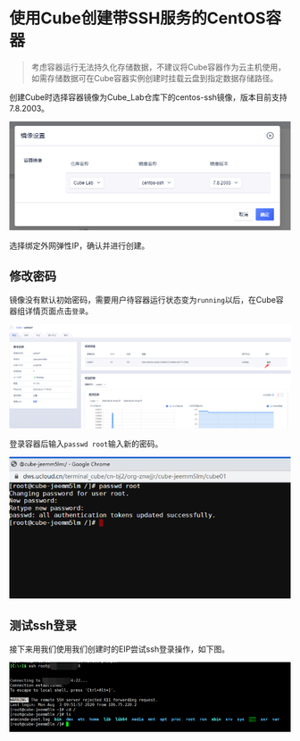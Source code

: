 # 使用Cube创建带SSH服务的CentOS容器

>考虑容器运行无法持久化存储数据，不建议将Cube容器作为云主机使用，如需存储数据可在Cube容器实例创建时挂载云盘到指定数据存储路径。

创建Cube时选择容器镜像为Cube_Lab仓库下的centos-ssh镜像，版本目前支持7.8.2003。

![](../images/quickstar/centos-ssh-image.png)

选择绑定外网弹性IP，确认并进行创建。

## 修改密码

镜像没有默认初始密码，需要用户待容器运行状态变为`running`以后，在Cube容器组详情页面点击`登录`。

![](../images/quickstar/centos-ssh-web.png)

登录容器后输入`passwd root`输入新的密码。

![](../images/quickstar/centos-ssh-passwd.png)

## 测试ssh登录

接下来用我们使用我们创建时的EIP尝试ssh登录操作，如下图。

![](../images/quickstar/centos-ssh-ssh.png)